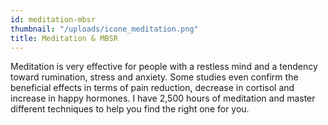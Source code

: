 ```yaml
---
id: meditation-mbsr
thumbnail: "/uploads/icone_meditation.png"
title: Meditation & MBSR
---
```


Meditation is very effective for people with a restless mind and a tendency toward rumination, stress and anxiety. Some studies even confirm the beneficial effects in terms of pain reduction, decrease in cortisol and increase in happy hormones. I have 2,500 hours of meditation and master different techniques to help you find the right one for you.
